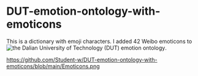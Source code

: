 # DUT-emotion-ontology-with-emoticons

This is a dictionary with emoji characters. I added 42 Weibo emoticons to ![the Dalian University of Technology (DUT) emotion ontology](https://github.com/ZaneMuir/DLUT-Emotionontology).

https://github.com/Student-w/DUT-emotion-ontology-with-emoticons/blob/main/Emoticons.png

